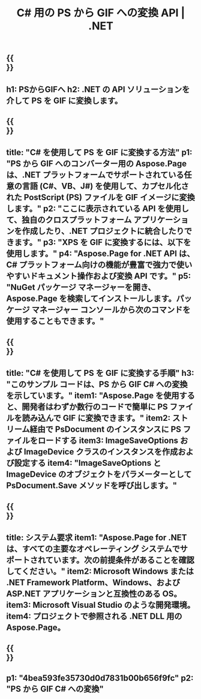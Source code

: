 ﻿---
translation: true
template: /_templates/_conversion-child-net.md
title: C# 用の PS から GIF への変換 API |  .NET
url: /net/conversion/ps-to-gif/
description: PS から GIF C# への変換のサンプル コード。 VB.NET、Asp.NET、または任意の .NET ベースのアプリケーション内でバッチ PS ファイルを GIF に変換するための API サンプル コードを使用します。
informat: PS
outformat: GIF
otherformats: XPS EPS
---

{{<section banner>}}
---
h1: PSからGIFへ
h2: .NET の API ソリューションを介して PS を GIF に変換します。
---

{{<section overview>}}
---
title: "C# を使用して PS を GIF に変換する方法"
p1: "PS から GIF へのコンバーター用の Aspose.Page は、.NET プラットフォームでサポートされている任意の言語 (C#、VB、J#) を使用して、カプセル化された PostScript (PS) ファイルを GIF イメージに変換します。"
p2: "ここに表示されている API を使用して、独自のクロスプラットフォーム アプリケーションを作成したり、.NET プロジェクトに統合したりできます。"
p3: "XPS を GIF に変換するには、以下を使用します。"
p4: "Aspose.Page for .NET API は、C# プラットフォーム向けの機能が豊富で強力で使いやすいドキュメント操作および変換 API です。"
p5: "NuGet パッケージ マネージャーを開き、Aspose.Page を検索してインストールします。パッケージ マネージャー コンソールから次のコマンドを使用することもできます。"
---

{{<section feature1>}}
---
title: "C# を使用して PS を GIF に変換する手順"
h3: "このサンプル コードは、PS から GIF C# への変換を示しています。"
item1: "Aspose.Page を使用すると、開発者はわずか数行のコードで簡単に PS ファイルを読み込んで GIF に変換できます。"
item2: ストリーム経由で PsDocument のインスタンスに PS ファイルをロードする
item3: ImageSaveOptions および ImageDevice クラスのインスタンスを作成および設定する
item4: "ImageSaveOptions と ImageDevice のオブジェクトをパラメーターとして PsDocument.Save メソッドを呼び出します。"
---

{{<section feature2>}}
---
title: システム要求
item1: "Aspose.Page for .NET は、すべての主要なオペレーティング システムでサポートされています。次の前提条件があることを確認してください。"
item2: Microsoft Windows または .NET Framework Platform、Windows、および ASP.NET アプリケーションと互換性のある OS。
item3: Microsoft Visual Studio のような開発環境。
item4: プロジェクトで参照される .NET DLL 用の Aspose.Page。
---

{{<section gist>}}
---
p1: "4bea593fe35730d0d7831b00b656f9fc"
p2: "PS から GIF C# への変換"
---
